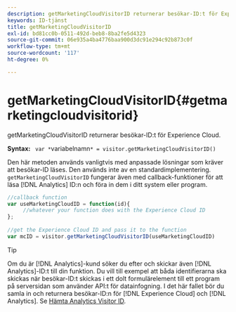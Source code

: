 ```yaml
---
description: getMarketingCloudVisitorID returnerar besökar-ID:t för Experience Cloud.
keywords: ID-tjänst
title: getMarketingCloudVisitorID
exl-id: bd81cc0b-0511-492d-beb8-8ba2fe5d4323
source-git-commit: 06e935a4ba4776baa900d3dc91e294c92b873c0f
workflow-type: tm+mt
source-wordcount: '117'
ht-degree: 0%

---
```


# getMarketingCloudVisitorID{#getmarketingcloudvisitorid}

getMarketingCloudVisitorID returnerar besökar-ID:t för Experience Cloud.

**Syntax:** ` var *`variabelnamn`* = visitor.getMarketingCloudVisitorID()`

Den här metoden används vanligtvis med anpassade lösningar som kräver att besökar-ID läses. Den används inte av en standardimplementering. `getMarketingCloudVisitorID` fungerar även med callback-funktioner för att läsa  [!DNL Analytics] ID:n och föra in dem i ditt system eller program.

```js
//callback function 
var useMarketingCloudID = function(id){ 
     //whatever your function does with the Experience Cloud ID 
}; 
 
//get the Experience Cloud ID and pass it to the function 
var mcID = visitor.getMarketingCloudVisitorID(useMarketingCloudID)
```

>[!TIP]
>
>Om du är [!DNL Analytics]-kund söker du efter och skickar även [!DNL Analytics]-ID:t till din funktion. Du vill till exempel att båda identifierarna ska skickas när besökar-ID:t skickas i ett dolt formulärelement till ett program på serversidan som använder API:t för datainfogning. I det här fallet bör du samla in och returnera besökar-ID:n för [!DNL Experience Cloud] och [!DNL Analytics]. Se [Hämta Analytics Visitor ID](../../library/get-set/getanalyticsvisitorid.md).
